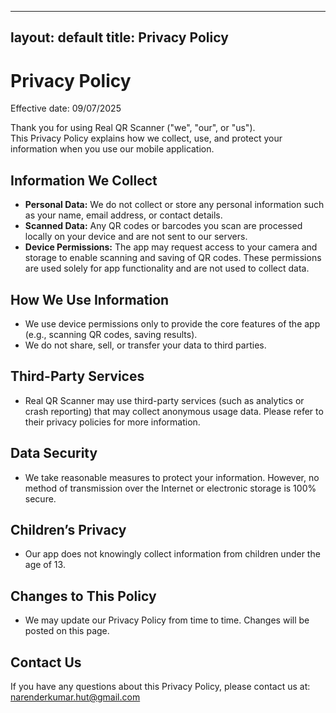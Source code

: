    ---
   layout: default
   title: Privacy Policy
   ---
# Privacy Policy

Effective date: 09/07/2025

Thank you for using Real QR Scanner ("we", "our", or "us").  
This Privacy Policy explains how we collect, use, and protect your information when you use our mobile application.

## Information We Collect

- **Personal Data:** We do not collect or store any personal information such as your name, email address, or contact details.
- **Scanned Data:** Any QR codes or barcodes you scan are processed locally on your device and are not sent to our servers.
- **Device Permissions:** The app may request access to your camera and storage to enable scanning and saving of QR codes. These permissions are used solely for app functionality and are not used to collect data.

## How We Use Information

- We use device permissions only to provide the core features of the app (e.g., scanning QR codes, saving results).
- We do not share, sell, or transfer your data to third parties.

## Third-Party Services

- Real QR Scanner may use third-party services (such as analytics or crash reporting) that may collect anonymous usage data. Please refer to their privacy policies for more information.

## Data Security

- We take reasonable measures to protect your information. However, no method of transmission over the Internet or electronic storage is 100% secure.

## Children’s Privacy

- Our app does not knowingly collect information from children under the age of 13.

## Changes to This Policy

- We may update our Privacy Policy from time to time. Changes will be posted on this page.

## Contact Us

If you have any questions about this Privacy Policy, please contact us at:  
narenderkumar.hut@gmail.com
